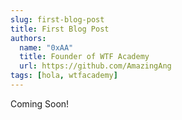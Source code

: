 ```yaml
---
slug: first-blog-post
title: First Blog Post
authors:
  name: "0xAA"
  title: Founder of WTF Academy
  url: https://github.com/AmazingAng
tags: [hola, wtfacademy]
---
```


Coming Soon!